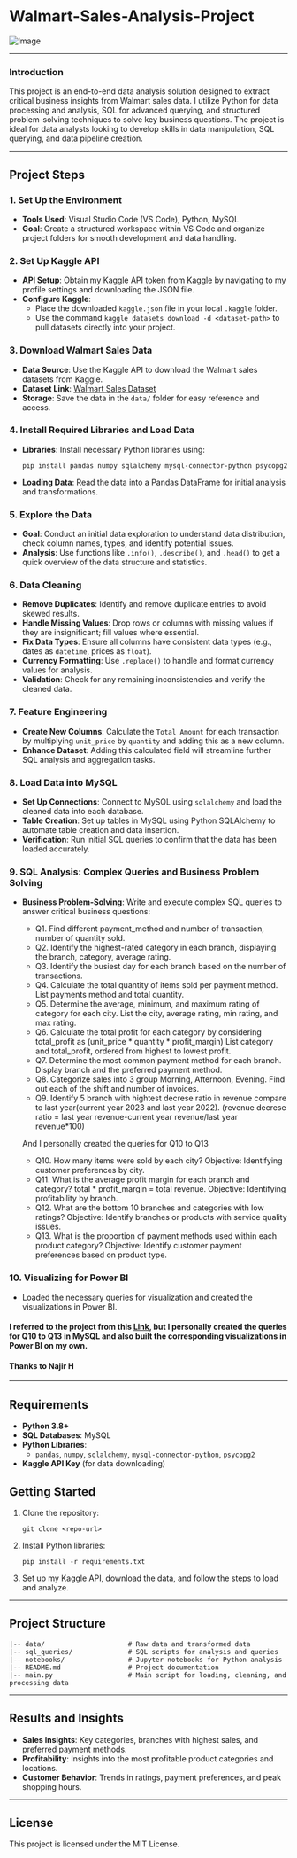 # Walmart-Sales-Analysis-Project

![Image](https://github.com/user-attachments/assets/5dfc4efe-23da-4b70-ab3e-5b1f66887fdb)

---

### Introduction

This project is an end-to-end data analysis solution designed to extract critical business insights from Walmart sales data. I utilize Python for data processing and analysis, SQL for advanced querying, and structured problem-solving techniques to solve key business questions. The project is ideal for data analysts looking to develop skills in data manipulation, SQL querying, and data pipeline creation.

---

## Project Steps

### 1. Set Up the Environment
   - **Tools Used**: Visual Studio Code (VS Code), Python, MySQL
   - **Goal**: Create a structured workspace within VS Code and organize project folders for smooth development and data handling.

### 2. Set Up Kaggle API
   - **API Setup**: Obtain my Kaggle API token from [Kaggle](https://www.kaggle.com/) by navigating to my profile settings and downloading the JSON file.
   - **Configure Kaggle**: 
      - Place the downloaded `kaggle.json` file in your local `.kaggle` folder.
      - Use the command `kaggle datasets download -d <dataset-path>` to pull datasets directly into your project.

### 3. Download Walmart Sales Data
   - **Data Source**: Use the Kaggle API to download the Walmart sales datasets from Kaggle.
   - **Dataset Link**: [Walmart Sales Dataset](https://www.kaggle.com/najir0123/walmart-10k-sales-datasets)
   - **Storage**: Save the data in the `data/` folder for easy reference and access.

### 4. Install Required Libraries and Load Data
   - **Libraries**: Install necessary Python libraries using:
     ```
     pip install pandas numpy sqlalchemy mysql-connector-python psycopg2
     ```
   - **Loading Data**: Read the data into a Pandas DataFrame for initial analysis and transformations.

### 5. Explore the Data
   - **Goal**: Conduct an initial data exploration to understand data distribution, check column names, types, and identify potential issues.
   - **Analysis**: Use functions like `.info()`, `.describe()`, and `.head()` to get a quick overview of the data structure and statistics.

### 6. Data Cleaning
   - **Remove Duplicates**: Identify and remove duplicate entries to avoid skewed results.
   - **Handle Missing Values**: Drop rows or columns with missing values if they are insignificant; fill values where essential.
   - **Fix Data Types**: Ensure all columns have consistent data types (e.g., dates as `datetime`, prices as `float`).
   - **Currency Formatting**: Use `.replace()` to handle and format currency values for analysis.
   - **Validation**: Check for any remaining inconsistencies and verify the cleaned data.

### 7. Feature Engineering
   - **Create New Columns**: Calculate the `Total Amount` for each transaction by multiplying `unit_price` by `quantity` and adding this as a new column.
   - **Enhance Dataset**: Adding this calculated field will streamline further SQL analysis and aggregation tasks.

### 8. Load Data into MySQL
   - **Set Up Connections**: Connect to MySQL using `sqlalchemy` and load the cleaned data into each database.
   - **Table Creation**: Set up tables in MySQL using Python SQLAlchemy to automate table creation and data insertion.
   - **Verification**: Run initial SQL queries to confirm that the data has been loaded accurately.

### 9. SQL Analysis: Complex Queries and Business Problem Solving
   - **Business Problem-Solving**: Write and execute complex SQL queries to answer critical business questions:
     - Q1. Find different payment_method and number of transaction, number of quantity sold.
     - Q2. Identify the highest-rated category in each branch, displaying the branch, category, average rating.
     - Q3. Identify the busiest day for each branch based on the number of transactions.
     - Q4. Calculate the total quantity of items sold per payment method. List payments method and total quantity.
     - Q5. Determine the average, minimum, and maximum rating of category for each city. List the city, average rating, min rating, and max rating.
     - Q6. Calculate the total profit for each category by considering total_profit as (unit_price * quantity * profit_margin) List category and total_profit, ordered from highest to lowest profit.
     - Q7. Determine the most common payment method for each branch. Display branch and the preferred payment method. 
     - Q8. Categorize sales into 3 group Morning, Afternoon, Evening. Find out each of the shift and number of invoices.
     - Q9. Identify 5 branch with hightest decrese ratio in revenue compare to last year(current year 2023 and last year 2022). (revenue decrese ratio = last year revenue-current year revenue/last year revenue*100)


     And I personally created the queries for Q10 to Q13
     - Q10. How many items were sold by each city? Objective: Identifying customer preferences by city.
     - Q11. What is the average profit margin for each branch and category? total * profit_margin = total revenue. Objective: Identifying profitability by branch.
     - Q12. What are the bottom 10 branches and categories with low ratings? Objective: Identify branches or products with service quality issues.
     - Q13. What is the proportion of payment methods used within each product category? Objective: Identify customer payment preferences based on product type.

  ### 10. Visualizing for Power BI
   - Loaded the necessary queries for visualization and created the visualizations in Power BI.


#### I referred to the project from this [Link](https://github.com/najirh/Walmart_SQL_Python/blob/main/README.md), but I personally created the queries for Q10 to Q13 in MySQL and also built the corresponding visualizations in Power BI on my own.
#### Thanks to Najir H
---

## Requirements

- **Python 3.8+**
- **SQL Databases**: MySQL
- **Python Libraries**:
  - `pandas`, `numpy`, `sqlalchemy`, `mysql-connector-python`, `psycopg2`
- **Kaggle API Key** (for data downloading)

## Getting Started

1. Clone the repository:
   ```
   git clone <repo-url>
   ```
2. Install Python libraries:
   ```
   pip install -r requirements.txt
   ```
3. Set up my Kaggle API, download the data, and follow the steps to load and analyze.

---

## Project Structure

```plaintext
|-- data/                     # Raw data and transformed data
|-- sql_queries/              # SQL scripts for analysis and queries
|-- notebooks/                # Jupyter notebooks for Python analysis
|-- README.md                 # Project documentation
|-- main.py                   # Main script for loading, cleaning, and processing data
```
---

## Results and Insights

- **Sales Insights**: Key categories, branches with highest sales, and preferred payment methods.
- **Profitability**: Insights into the most profitable product categories and locations.
- **Customer Behavior**: Trends in ratings, payment preferences, and peak shopping hours.

---

## License

This project is licensed under the MIT License. 
